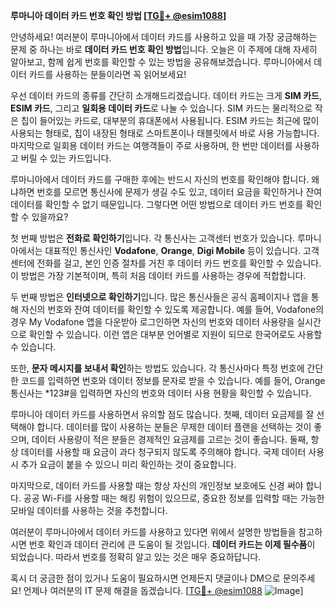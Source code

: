 **루마니아 데이터 카드 번호 확인 방법 [[TG💪+ @esim1088](https://t.me/s/esim1088)]**

안녕하세요! 여러분이 루마니아에서 데이터 카드를 사용하고 있을 때 가장 궁금해하는 문제 중 하나는 바로 **데이터 카드 번호 확인 방법**입니다. 오늘은 이 주제에 대해 자세히 알아보고, 함께 쉽게 번호를 확인할 수 있는 방법을 공유해보겠습니다. 루마니아에서 데이터 카드를 사용하는 분들이라면 꼭 읽어보세요!

우선 데이터 카드의 종류를 간단히 소개해드리겠습니다. 데이터 카드는 크게 **SIM 카드**, **ESIM 카드**, 그리고 **일회용 데이터 카드**로 나눌 수 있습니다. SIM 카드는 물리적으로 작은 칩이 들어있는 카드로, 대부분의 휴대폰에서 사용됩니다. ESIM 카드는 최근에 많이 사용되는 형태로, 칩이 내장된 형태로 스마트폰이나 태블릿에서 바로 사용 가능합니다. 마지막으로 일회용 데이터 카드는 여행객들이 주로 사용하며, 한 번만 데이터를 사용하고 버릴 수 있는 카드입니다.

루마니아에서 데이터 카드를 구매한 후에는 반드시 자신의 번호를 확인해야 합니다. 왜냐하면 번호를 모르면 통신사에 문제가 생길 수도 있고, 데이터 요금을 확인하거나 잔여 데이터를 확인할 수 없기 때문입니다. 그렇다면 어떤 방법으로 데이터 카드 번호를 확인할 수 있을까요?

첫 번째 방법은 **전화로 확인하기**입니다. 각 통신사는 고객센터 번호가 있습니다. 루마니아에서는 대표적인 통신사인 **Vodafone**, **Orange**, **Digi Mobile** 등이 있습니다. 고객센터에 전화를 걸고, 본인 인증 절차를 거친 후 데이터 카드 번호를 확인할 수 있습니다. 이 방법은 가장 기본적이며, 특히 처음 데이터 카드를 사용하는 경우에 적합합니다.

두 번째 방법은 **인터넷으로 확인하기**입니다. 많은 통신사들은 공식 홈페이지나 앱을 통해 자신의 번호와 잔여 데이터를 확인할 수 있도록 제공합니다. 예를 들어, Vodafone의 경우 My Vodafone 앱을 다운받아 로그인하면 자신의 번호와 데이터 사용량을 실시간으로 확인할 수 있습니다. 이런 앱은 대부분 언어별로 지원이 되므로 한국어로도 사용할 수 있습니다.

또한, **문자 메시지를 보내서 확인**하는 방법도 있습니다. 각 통신사마다 특정 번호에 간단한 코드를 입력하면 번호와 데이터 정보를 문자로 받을 수 있습니다. 예를 들어, Orange 통신사는 *123#을 입력하면 자신의 번호와 데이터 사용 현황을 확인할 수 있습니다.

루마니아 데이터 카드를 사용하면서 유의할 점도 많습니다. 첫째, 데이터 요금제를 잘 선택해야 합니다. 데이터를 많이 사용하는 분들은 무제한 데이터 플랜을 선택하는 것이 좋으며, 데이터 사용량이 적은 분들은 경제적인 요금제를 고르는 것이 좋습니다. 둘째, 항상 데이터를 사용할 때 요금이 과다 청구되지 않도록 주의해야 합니다. 국제 데이터 사용 시 추가 요금이 붙을 수 있으니 미리 확인하는 것이 중요합니다.

마지막으로, 데이터 카드를 사용할 때는 항상 자신의 개인정보 보호에도 신경 써야 합니다. 공공 Wi-Fi를 사용할 때는 해킹 위험이 있으므로, 중요한 정보를 입력할 때는 가능한 모바일 데이터를 사용하는 것을 추천합니다.

여러분이 루마니아에서 데이터 카드를 사용하고 있다면 위에서 설명한 방법들을 참고하시면 번호 확인과 데이터 관리에 큰 도움이 될 것입니다. **데이터 카드는 이제 필수품**이 되었습니다. 따라서 번호를 정확히 알고 있는 것은 매우 중요하답니다.

혹시 더 궁금한 점이 있거나 도움이 필요하시면 언제든지 댓글이나 DM으로 문의주세요! 언제나 여러분의 IT 문제 해결을 돕겠습니다. [[TG💪+ @esim1088](https://t.me/s/esim1088) ![Image](https://i.postimg.cc/Y0z9fWf4/image.png)]